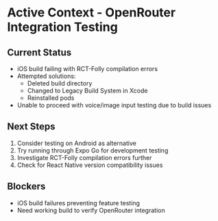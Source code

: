 # Active Context - OpenRouter Integration Testing

## Current Status
- iOS build failing with RCT-Folly compilation errors
- Attempted solutions:
  - Deleted build directory
  - Changed to Legacy Build System in Xcode
  - Reinstalled pods
- Unable to proceed with voice/image input testing due to build issues

## Next Steps
1. Consider testing on Android as alternative
2. Try running through Expo Go for development testing
3. Investigate RCT-Folly compilation errors further
4. Check for React Native version compatibility issues

## Blockers
- iOS build failures preventing feature testing
- Need working build to verify OpenRouter integration